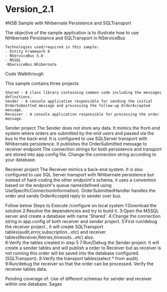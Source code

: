 # Version_2.1
#NSB Sample with Nhibernate Persistence and SQLTransport

The objective of the sample application is to illustrate how to use NHibernate Persistance and SQLTransport in NServiceBus

    Technologies used/required in this sample:
    - Entity Framework 6
    - NServiceBus 5.0
    - MSSQL
	-NServiceBus.Nhibernate	   
    
Code Walkthrough

This sample contains three projects

    Shared - A class library containing common code including the messages definitions.
    Sender - A console application responsible for sending the initial OrderSubmitted message and processing the follow-up OrderAccepted message.
    Receiver - A console application responsible for processing the order message.
	
Sender project
The Sender does not store any data. 
It mimics the front-end system where orders are submitted by the end users and passed via the bus to the back-end.
It is configured to use SQLServer transport with NHibernate persistence. 
It publishes the OrderSubmitted message to receiver endpoint.The connection strings for both persistence and transport are stored into app.config file.
Change the connection string according to your database.
    
Receiver project
The Receiver mimics a back-end system. It is also configured to use SQL Server transport with NHibernate persistence but instead of
hard-coding the other endpoint's schema, it uses a convention based on the endpoint's queue name(defined using UseSpecificConnectionInformation).
OrderSubmittedHandler handles the order and sends OrderAcceptd reply to sender over bus.

Follow below Steps to Execute /configure on local system
1:Download the solution 
2:Resolve the dependencies and try to build it.
3:Open the MSSQL server and create a database with name 'Shared'.
4:Change the connection string in app.config of both receiver and sender project.
5:First run/debug the receiver project , it will create SQLTransport tables(audit,error,subscription...etc) and receiver tables(Receiver,Retries,timeouts...etc) also.   
6:Verify the tables created in step 5
7:Run/Debug the Sender project. It will create a sender tables and will publish a order to Receiver but as receiver is not running this order will be saved into the database configured.(SQLTransport).
8:Verify the transport tables(select * from audit). 
9:Run/debug the receiver so that the order can be processed. Verify the receiver tables data.
 
Pending coverage of:
Use of different schemas for sender and receiver within one database.
Sagas
 
